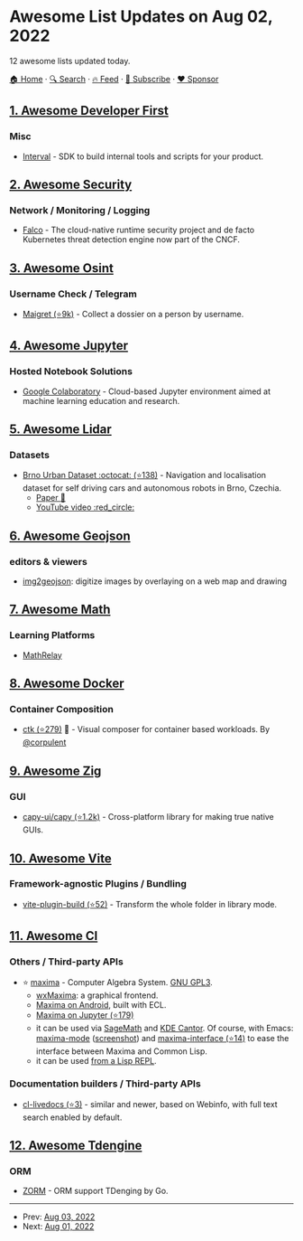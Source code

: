 # Awesome List Updates on Aug 02, 2022

12 awesome lists updated today.

[🏠 Home](/README.md) · [🔍 Search](https://www.trackawesomelist.com/search/) · [🔥 Feed](https://www.trackawesomelist.com/rss.xml) · [📮 Subscribe](https://trackawesomelist.us17.list-manage.com/subscribe?u=d2f0117aa829c83a63ec63c2f&id=36a103854c) · [❤️  Sponsor](https://github.com/sponsors/theowenyoung)



## [1. Awesome Developer First](/content/agamm/awesome-developer-first/README.md)

### Misc

*   [Interval](https://interval.com/) - SDK to build internal tools and scripts for your product.

## [2. Awesome Security](/content/sbilly/awesome-security/README.md)

### Network / Monitoring / Logging

*   [Falco](https://falco.org/) - The cloud-native runtime security project and de facto Kubernetes threat detection engine now part of the CNCF.

## [3. Awesome Osint](/content/jivoi/awesome-osint/README.md)

### Username Check / Telegram

*   [Maigret (⭐9k)](https://github.com/soxoj/maigret) - Collect a dossier on a person by username.

## [4. Awesome Jupyter](/content/markusschanta/awesome-jupyter/README.md)

### Hosted Notebook Solutions

*   [Google Colaboratory](https://colab.research.google.com) - Cloud-based Jupyter environment aimed at machine learning education and research.  <!--lint disable double-link-->

## [5. Awesome Lidar](/content/szenergy/awesome-lidar/README.md)

### Datasets

*   [Brno Urban Dataset :octocat: (⭐138)](https://github.com/Robotics-BUT/Brno-Urban-Dataset) - Navigation and localisation dataset for self driving cars and autonomous robots in Brno, Czechia.
    *   [Paper :newspaper:](https://ieeexplore.ieee.org/document/9197277)
    *   [YouTube video :red\_circle:](https://www.youtube.com/watch?v=wDFePIViwqY)

## [6. Awesome Geojson](/content/tmcw/awesome-geojson/README.md)

### editors & viewers

*   [img2geojson](https://caseymm.github.io/img2geojson/): digitize images by overlaying on a web map and drawing

## [7. Awesome Math](/content/rossant/awesome-math/README.md)

### Learning Platforms

*   [MathRelay](https://www.mathrelay.com/)

## [8. Awesome Docker](/content/veggiemonk/awesome-docker/README.md)

### Container Composition

*   [ctk (⭐279)](https://github.com/ctk-hq/ctk) :construction: - Visual composer for container based workloads. By [@corpulent](https://github.com/corpulent)

## [9. Awesome Zig](/content/catdevnull/awesome-zig/README.md)

### GUI

*   [capy-ui/capy (⭐1.2k)](https://github.com/capy-ui/capy) - Cross-platform library for making true native GUIs.

## [10. Awesome Vite](/content/vitejs/awesome-vite/README.md)

### Framework-agnostic Plugins / Bundling

*   [vite-plugin-build (⭐52)](https://github.com/samonxian/vite-plugin-build) - Transform the whole folder in library mode.

## [11. Awesome Cl](/content/CodyReichert/awesome-cl/README.md)

### Others / Third-party APIs

*   ⭐ [maxima](http://maxima.sourceforge.net/) - Computer Algebra System. [GNU GPL3](http://www.gnu.org/copyleft/gpl.html).
    *   [wxMaxima](https://wxmaxima-developers.github.io/wxmaxima/): a graphical frontend.
    *   [Maxima on Android](https://play.google.com/store/apps/details?id=jp.yhonda), built with ECL.
    *   [Maxima on Jupyter (⭐179)](https://github.com/robert-dodier/maxima-jupyter)
    *   it can be used via [SageMath](https://www.sagemath.org/) and [KDE Cantor](https://apps.kde.org/cantor/). Of course, with Emacs: [maxima-mode](https://gitlab.com/sasanidas/maxima) ([screenshot](https://community.linuxmint.com/img/screenshots/maxima-emacs.png)) and [maxima-interface (⭐14)](https://github.com/jmbr/maxima-interface) to ease the interface between Maxima and Common Lisp.
    *   it can be used [from a Lisp REPL](https://mahmoodsheikh36.github.io/post/20230510181916-maxima_in_lisp/).

### Documentation builders / Third-party APIs

*   [cl-livedocs (⭐3)](https://github.com/mmontone/cl-livedocs) - similar and newer, based on Webinfo, with full text search enabled by default.

## [12. Awesome Tdengine](/content/taosdata/awesome-tdengine/README.md)

### ORM

*   [ZORM](https://gitee.com/chunanyong/zorm) - ORM support TDenging by Go.

---

- Prev: [Aug 03, 2022](/content/2022/08/03/README.md)
- Next: [Aug 01, 2022](/content/2022/08/01/README.md)